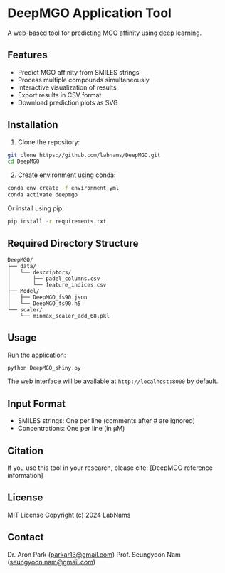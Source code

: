 # DeepMGO Application Tool

A web-based tool for predicting MGO affinity using deep learning.

## Features

- Predict MGO affinity from SMILES strings
- Process multiple compounds simultaneously
- Interactive visualization of results
- Export results in CSV format
- Download prediction plots as SVG

## Installation

1. Clone the repository:
```bash
git clone https://github.com/labnams/DeepMGO.git
cd DeepMGO
```

2. Create environment using conda:
```bash
conda env create -f environment.yml
conda activate deepmgo
```

Or install using pip:
```bash
pip install -r requirements.txt
```

## Required Directory Structure

```
DeepMGO/
├── data/
│   └── descriptors/
│       ├── padel_columns.csv
│       └── feature_indices.csv
├── Model/
│   ├── DeepMGO_fs90.json
│   └── DeepMGO_fs90.h5
└── scaler/
    └── minmax_scaler_add_68.pkl
```

## Usage

Run the application:
```bash
python DeepMGO_shiny.py
```

The web interface will be available at `http://localhost:8000` by default.

## Input Format

- SMILES strings: One per line (comments after # are ignored)
- Concentrations: One per line (in µM)

## Citation

If you use this tool in your research, please cite:
[DeepMGO reference information]

## License

MIT License
Copyright (c) 2024 LabNams

## Contact

Dr. Aron Park (parkar13@gmail.com)
Prof. Seungyoon Nam (seungyoon.nam@gmail.com)

